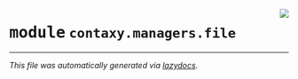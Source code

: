<!-- markdownlint-disable -->

<a href="https://github.com/ml-tooling/contaxy/blob/main/backend/src/contaxy/managers/file/__init__.py"><img align="right" style="float:right;" src="https://img.shields.io/badge/-source-cccccc?style=flat-square"></a>

# <kbd>module</kbd> `contaxy.managers.file`








---

_This file was automatically generated via [lazydocs](https://github.com/ml-tooling/lazydocs)._
